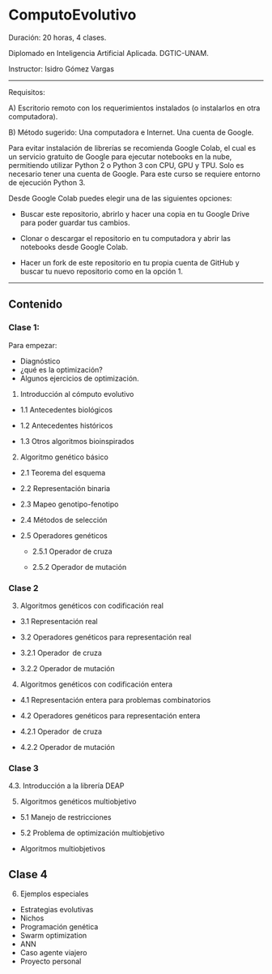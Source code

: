 # ComputoEvolutivo

Duración: 20 horas, 4 clases.

Diplomado en Inteligencia Artificial Aplicada. DGTIC-UNAM.

Instructor: Isidro Gómez Vargas

----

Requisitos:

A) Escritorio remoto con los requerimientos instalados (o instalarlos en otra computadora).

B)  Método sugerido: Una computadora e Internet. Una cuenta de Google.

Para evitar instalación de librerías se recomienda Google Colab, el cual es un servicio gratuito de Google para ejecutar notebooks en la nube, permitiendo utilizar Python 2 o Python 3 con CPU, GPU y TPU. Solo es necesario tener una cuenta de Google. Para este curso se requiere entorno de ejecución Python 3.

Desde Google Colab puedes elegir una de las siguientes opciones:

 - Buscar este repositorio, abrirlo y hacer una copia en tu Google Drive para poder guardar tus cambios.

 - Clonar o descargar el repositorio en tu computadora y abrir las notebooks desde Google Colab.

 - Hacer un fork de este repositorio en tu propia cuenta de GitHub y buscar tu nuevo repositorio como en la opción 1.

----

## Contenido 

### Clase 1:

Para empezar:
- Diagnóstico
- ¿qué es la optimización?
- Algunos ejercicios de optimización.

1. Introducción al cómputo evolutivo
 
 - 1.1 Antecedentes biológicos 
 
 - 1.2 Antecedentes históricos 
  
 - 1.3 Otros algoritmos bioinspirados 
  
2. Algoritmo genético básico  
 
 - 2.1 Teorema del esquema 
 
 - 2.2 Representación binaria 
  
 - 2.3 Mapeo genotipo-fenotipo 
  
 - 2.4 Métodos de selección 
  
 - 2.5 Operadores genéticos 
  
   - 2.5.1 Operador de cruza 
   
   - 2.5.2 Operador de mutación 

### Clase 2

3. Algoritmos genéticos con codificación real  

 - 3.1 Representación real 

 - 3.2 Operadores genéticos para representación real 

  - 3.2.1 Operador  de cruza 

  - 3.2.2 Operador de mutación 

4. Algoritmos genéticos con codificación entera  

 - 4.1 Representación entera para problemas combinatorios 

 - 4.2 Operadores genéticos para representación entera 

  - 4.2.1 Operador  de cruza 

  - 4.2.2 Operador de mutación

### Clase 3

4.3. Introducción a la librería DEAP


5. Algoritmos genéticos multiobjetivo  

 - 5.1 Manejo de restricciones  

- 5.2 Problema de optimización multiobjetivo	
- Algoritmos multiobjetivos	 

## Clase 4

6. Ejemplos especiales

 - Estrategias evolutivas
 - Nichos
 - Programación genética
 - Swarm optimization
 - ANN
 - Caso agente viajero 
 - Proyecto personal
